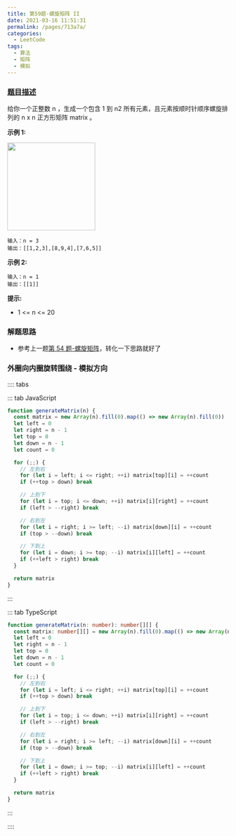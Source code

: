 ```yaml
---
title: 第59题-螺旋矩阵 II
date: 2021-03-16 11:51:31
permalink: /pages/713a7a/
categories:
  - LeetCode
tags:
  - 算法
  - 矩阵
  - 模拟
---
```


### [题目描述](https://leetcode-cn.com/problems/spiral-matrix-ii/)

给你一个正整数 <span class="span-shadow">n</span> ，生成一个包含 <span class="span-shadow">1</span> 到 <span class="span-shadow">n2</span> 所有元素，且元素按顺时针顺序螺旋排列的 <span class="span-shadow">n x n</span> 正方形矩阵 <span class="span-shadow">matrix</span> 。

<!-- more -->

**示例 1:**

<img src="https://cdn.jsdelivr.net/gh/yao-zhixiang/CDN/images/leetcode/spiral-matrix-ii.jpeg" width="200" />

```
输入：n = 3
输出：[[1,2,3],[8,9,4],[7,6,5]]
```

**示例 2:**

```
输入：n = 1
输出：[[1]]
```

**提示:**

- <span class="span-shadow">1 <= n <= 20</span>

### 解题思路

- 参考上一题[第 54 题-螺旋矩阵](https://yao-zhixiang.top/pages/8555ca/)，转化一下思路就好了

### 外圈向内圈旋转围绕 - 模拟方向

:::: tabs

::: tab JavaScript

```JavaScript
function generateMatrix(n) {
  const matrix = new Array(n).fill(0).map(() => new Array(n).fill(0))
  let left = 0
  let right = n - 1
  let top = 0
  let down = n - 1
  let count = 0

  for (;;) {
    // 左到右
    for (let i = left; i <= right; ++i) matrix[top][i] = ++count
    if (++top > down) break

    // 上到下
    for (let i = top; i <= down; ++i) matrix[i][right] = ++count
    if (left > --right) break

    // 右到左
    for (let i = right; i >= left; --i) matrix[down][i] = ++count
    if (top > --down) break

    // 下到上
    for (let i = down; i >= top; --i) matrix[i][left] = ++count
    if (++left > right) break
  }

  return matrix
}
```

:::

::: tab TypeScript

```TypeScript
function generateMatrix(n: number): number[][] {
  const matrix: number[][] = new Array(n).fill(0).map(() => new Array(n).fill(0))
  let left = 0
  let right = n - 1
  let top = 0
  let down = n - 1
  let count = 0

  for (;;) {
    // 左到右
    for (let i = left; i <= right; ++i) matrix[top][i] = ++count
    if (++top > down) break

    // 上到下
    for (let i = top; i <= down; ++i) matrix[i][right] = ++count
    if (left > --right) break

    // 右到左
    for (let i = right; i >= left; --i) matrix[down][i] = ++count
    if (top > --down) break

    // 下到上
    for (let i = down; i >= top; --i) matrix[i][left] = ++count
    if (++left > right) break
  }

  return matrix
}
```

:::

::::
